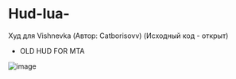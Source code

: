 # Hud-lua-
Худ  для Vishnevka (Автор: Catborisovv) (Исходный код - открыт)
* OLD HUD FOR MTA

![image](https://user-images.githubusercontent.com/69162936/138483243-0970cd02-d443-4bfa-87f5-1319d768e2e4.png)

